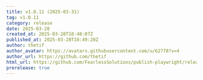 ```yaml
---
title: v1.0.11 (2025-03-31)
tag: v1.0.11
category: release
date: 2025-03-28
created_at: 2025-03-28T18:48:07Z
published_at: 2025-03-28T18:49:20Z
author: thetif
author_avatar: https://avatars.githubusercontent.com/u/62778?v=4
author_url: https://github.com/thetif
html_url: https://github.com/FearlessSolutions/publish-playwright/releases/tag/v1.0.11
prerelease: true
---
```




